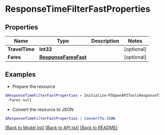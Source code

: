 # ResponseTimeFilterFastProperties
## Properties

Name | Type | Description | Notes
------------ | ------------- | ------------- | -------------
**TravelTime** | **Int32** |  | [optional] 
**Fares** | [**ResponseFaresFast**](ResponseFaresFast.md) |  | [optional] 

## Examples

- Prepare the resource
```powershell
$ResponseTimeFilterFastProperties = Initialize-PSOpenAPIToolsResponseTimeFilterFastProperties  -TravelTime null `
 -Fares null
```

- Convert the resource to JSON
```powershell
$ResponseTimeFilterFastProperties | ConvertTo-JSON
```

[[Back to Model list]](../README.md#documentation-for-models) [[Back to API list]](../README.md#documentation-for-api-endpoints) [[Back to README]](../README.md)

